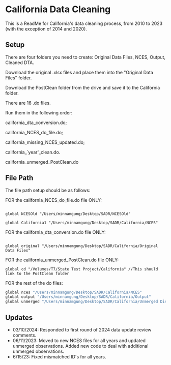
# California Data Cleaning

This is a ReadMe for California's data cleaning process, from 2010 to 2023 (with the exception of 2014 and 2020).





## Setup

There are four folders you need to create: 
Original Data Files, NCES, Output, Cleaned DTA.

Download the original .xlsx files and place them into the "Original Data Files" folder. 

Download the PostClean folder from the drive and save it to the California folder.

There are 16 .do files. 

Run them in the following order:

california_dta_conversion.do; 

california_NCES_do_file.do; 

california_missing_NCES_updated.do;

california_`year'_clean.do. 

california_unmerged_PostClean.do



    
## File Path

The file path setup should be as follows: 

FOR the california_NCES_do_file.do file ONLY: 

```

global NCESOld "/Users/minnamgung/Desktop/SADR/NCESOld"

global California1 "/Users/minnamgung/Desktop/SADR/California/NCES"

```

FOR the california_dta_conversion.do file ONLY: 
```

global original "/Users/minnamgung/Desktop/SADR/California/Original Data Files"
```

FOR the california_unmerged_PostClean.do file ONLY:
```
global cd "/Volumes/T7/State Test Project/California" //This should link to the PostClean folder
```

FOR the rest of the do files:

```bash
global nces "/Users/minnamgung/Desktop/SADR/California/NCES"
global output "/Users/minnamgung/Desktop/SADR/California/Output"
global unmerged "/Users/minnamgung/Desktop/SADR/California/Unmerged Districts"
```
## Updates

- 03/10/2024: Responded to first round of 2024 data update review comments.
- 06/11/2023: Moved to new NCES files for all years and updated unmerged observations. Added new code to deal with additional unmerged observations.
- 6/15/23: Fixed mismatched ID's for all years.
